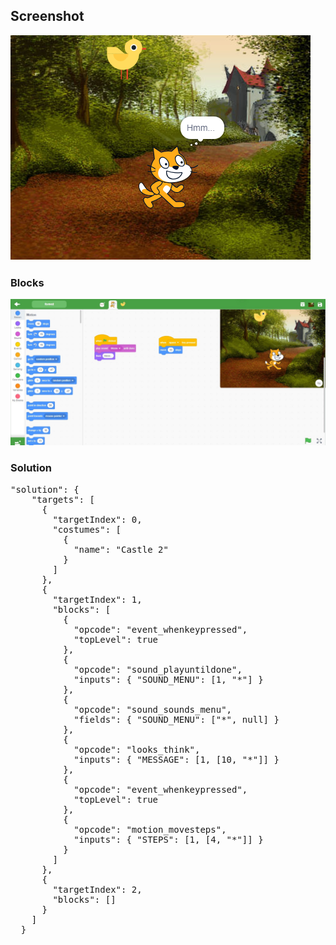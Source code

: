 <h2>Screenshot</h2>
<img src="./ProjectSnap.png" />
<h3>Blocks</h3>
<img src="./Forest.jpg" />

<h3>Solution</h3>
<pre>
"solution": {
    "targets": [
      {
        "targetIndex": 0,
        "costumes": [
          {
            "name": "Castle 2"
          }
        ]
      },
      {
        "targetIndex": 1,
        "blocks": [
          {
            "opcode": "event_whenkeypressed",
            "topLevel": true
          },
          {
            "opcode": "sound_playuntildone",
            "inputs": { "SOUND_MENU": [1, "*"] }
          },
          {
            "opcode": "sound_sounds_menu",
            "fields": { "SOUND_MENU": ["*", null] }
          },
          {
            "opcode": "looks_think",
            "inputs": { "MESSAGE": [1, [10, "*"]] }
          },
          {
            "opcode": "event_whenkeypressed",
            "topLevel": true
          },
          {
            "opcode": "motion_movesteps",
            "inputs": { "STEPS": [1, [4, "*"]] }
          }
        ]
      },
      {
        "targetIndex": 2,
        "blocks": []
      }
    ]
  }
</pre>